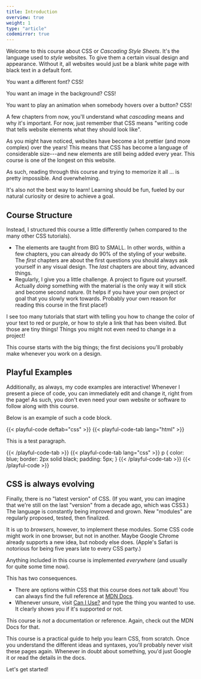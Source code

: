 ```yaml
---
title: Introduction
overview: true
weight: 1
type: "article"
codemirror: true
---
```


Welcome to this course about CSS or _Cascading Style Sheets_. It's the language used to _style_ websites. To give them a certain visual design and appearance. Without it, all websites would just be a blank white page with black text in a default font.

You want a different font? CSS!

You want an image in the background? CSS!

You want to play an animation when somebody hovers over a button? CSS!

A few chapters from now, you'll understand what _cascading_ means and why it's important. For now, just remember that CSS means "writing code that tells website elements what they should look like".

As you might have noticed, websites have become a lot prettier (and more complex) over the years! This means that CSS has become a language of considerable size---and new elements are still being added every year. This course is one of the longest on this website.

As such, reading through this course and trying to memorize it all ... is pretty impossible. And overwhelming. 

It's also not the best way to learn! Learning should be fun, fueled by our natural curiosity or desire to achieve a goal.

## Course Structure

Instead, I structured this course a little differently (when compared to the many other CSS tutorials).

* The elements are taught from BIG to SMALL. In other words, within a few chapters, you can already do 90% of the styling of your website. The _first_ chapters are about the first questions you should always ask yourself in any visual design. The _last_ chapters are about tiny, advanced things.
* Regularly, I give you a little challenge. A project to figure out yourself. Actually _doing_ something with the material is the only way it will stick and become second nature. (It helps if you have your own project or goal that you slowly work towards. Probably your own reason for reading this course in the first place!)

I see too many tutorials that start with telling you how to change the color of your text to red or purple, or how to style a link that has been visited. But those are tiny things! Things you might not even need to change in a project! 

This course starts with the big things; the first decisions you'll probably make whenever you work on a design.

## Playful Examples

Additionally, as always, my code examples are interactive! Whenever I present a piece of code, you can immediately edit and change it, right from the page! As such, you don't even need your own website or software to follow along with this course.

Below is an example of such a code block.

{{< playful-code deftab="css" >}}
{{< playful-code-tab lang="html" >}}
<p>This is a test paragraph.</p>
{{< /playful-code-tab >}}
{{< playful-code-tab lang="css" >}}
p {
    color: blue;
    border: 2px solid black;
    padding: 5px;
}
{{< /playful-code-tab >}}
{{< /playful-code >}}

## CSS is always evolving

Finally, there is no "latest version" of CSS. (If you want, you can imagine that we're still on the last "version" from a decade ago, which was CSS3.) The language is constantly being improved and grown. New "modules" are regularly proposed, tested, then finalized.

It is up to _browsers_, however, to implement these modules. Some CSS code might work in one browser, but not in another. Maybe Google Chrome already supports a new idea, but nobody else does. (Apple's Safari is notorious for being five years late to every CSS party.)

Anything included in this course is implemented _everywhere_ (and usually for quite some time now). 

This has two consequences.

* There are options within CSS that this course does _not_ talk about! You can always find the full reference at [MDN Docs](https://developer.mozilla.org/en-US/docs/Web/CSS).
* Whenever unsure, visit [Can I Use?](https://caniuse.com) and type the thing you wanted to use. It clearly shows you if it's supported or not.

This course is _not_ a documentation or reference. Again, check out the MDN Docs for that. 

This course is a practical guide to help you learn CSS, from scratch. Once you understand the different ideas and syntaxes, you'll probably never visit these pages again. Whenever in doubt about something, you'd just Google it or read the details in the docs.

Let's get started!